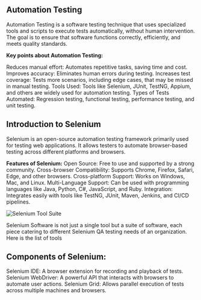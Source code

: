 ## Automation Testing

Automation Testing is a software testing technique that uses specialized tools and scripts to execute tests automatically, without human intervention. The goal is to ensure that software functions correctly, efficiently, and meets quality standards.

**Key points about Automation Testing:**

Reduces manual effort: Automates repetitive tasks, saving time and cost.
Improves accuracy: Eliminates human errors during testing.
Increases test coverage: Tests more scenarios, including edge cases, that may be missed in manual testing.
Tools Used: Tools like Selenium, JUnit, TestNG, Appium, and others are widely used for automation testing.
Types of Tests Automated: Regression testing, functional testing, performance testing, and unit testing.


## Introduction to Selenium

Selenium is an open-source automation testing framework primarily used for testing web applications. It allows testers to automate browser-based testing across different platforms and browsers.

**Features of Selenium:**
Open Source: Free to use and supported by a strong community.
Cross-browser Compatibility: Supports Chrome, Firefox, Safari, Edge, and other browsers.
Cross-platform Support: Works on Windows, Mac, and Linux.
Multi-Language Support: Can be used with programming languages like Java, Python, C#, JavaScript, and Ruby.
Integration: Integrates easily with tools like TestNG, JUnit, Maven, Jenkins, and CI/CD pipelines.


![Selenium Tool Suite](https://www.guru99.com/images/SeleniumSuite.png)


Selenium Software is not just a single tool but a suite of software, each piece catering to different Selenium QA testing needs of an organization. Here is the list of tools
## Components of Selenium:
Selenium IDE: A browser extension for recording and playback of tests.
Selenium WebDriver: A powerful API that interacts with browsers to automate user actions.
Selenium Grid: Allows parallel execution of tests across multiple machines and browsers.
